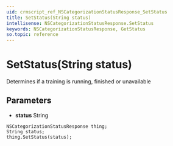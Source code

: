 ```yaml
---
uid: crmscript_ref_NSCategorizationStatusResponse_SetStatus
title: SetStatus(String status)
intellisense: NSCategorizationStatusResponse.SetStatus
keywords: NSCategorizationStatusResponse, GetStatus
so.topic: reference
---
```


# SetStatus(String status)

Determines if a training is running, finished or unavailable

## Parameters

* **status** String

```crmscript
NSCategorizationStatusResponse thing;
String status;
thing.SetStatus(status);
```

